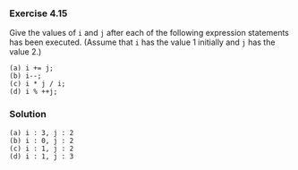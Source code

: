 ### Exercise 4.15
Give the values of `i` and `j` after each of the following expression statements has been executed. (Assume that `i` has the value 1 initially and `j` has the value 2.)

```
(a) i += j;
(b) i--;
(c) i * j / i;
(d) i % ++j;
```

### Solution

```
(a) i : 3, j : 2  
(b) i : 0, j : 2
(c) i : 1, j : 2
(d) i : 1, j : 3
```